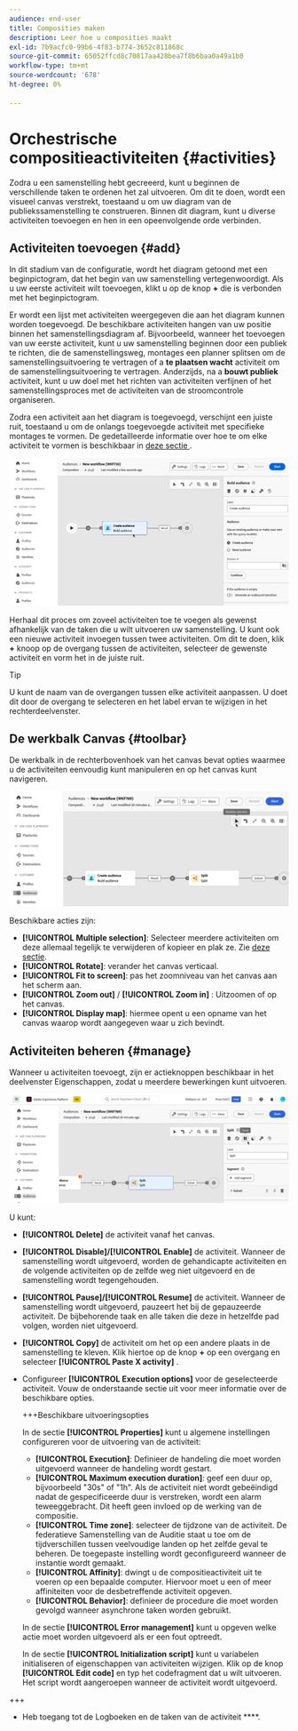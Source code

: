 ```yaml
---
audience: end-user
title: Composities maken
description: Leer hoe u composities maakt
exl-id: 7b9acfc0-99b6-4f83-b774-3652c811868c
source-git-commit: 65052ffcd8c70817aa428bea7f8b6baa0a49a1b0
workflow-type: tm+mt
source-wordcount: '678'
ht-degree: 0%

---
```


# Orchestrische compositieactiviteiten {#activities}

Zodra u een samenstelling hebt gecreeerd, kunt u beginnen de verschillende taken te ordenen het zal uitvoeren. Om dit te doen, wordt een visueel canvas verstrekt, toestaand u om uw diagram van de publiekssamenstelling te construeren. Binnen dit diagram, kunt u diverse activiteiten toevoegen en hen in een opeenvolgende orde verbinden.

## Activiteiten toevoegen {#add}

In dit stadium van de configuratie, wordt het diagram getoond met een beginpictogram, dat het begin van uw samenstelling vertegenwoordigt. Als u uw eerste activiteit wilt toevoegen, klikt u op de knop **+** die is verbonden met het beginpictogram.

Er wordt een lijst met activiteiten weergegeven die aan het diagram kunnen worden toegevoegd. De beschikbare activiteiten hangen van uw positie binnen het samenstellingsdiagram af. Bijvoorbeeld, wanneer het toevoegen van uw eerste activiteit, kunt u uw samenstelling beginnen door een publiek te richten, die de samenstellingsweg, montages een planner splitsen om de samenstellingsuitvoering te vertragen of a **te plaatsen wacht** activiteit om de samenstellingsuitvoering te vertragen. Anderzijds, na a **bouwt publiek** activiteit, kunt u uw doel met het richten van activiteiten verfijnen of het samenstellingsproces met de activiteiten van de stroomcontrole organiseren.

Zodra een activiteit aan het diagram is toegevoegd, verschijnt een juiste ruit, toestaand u om de onlangs toegevoegde activiteit met specifieke montages te vormen. De gedetailleerde informatie over hoe te om elke activiteit te vormen is beschikbaar in [ deze sectie ](activities/about-activities.md).

![](assets/composition-create-add.png)

Herhaal dit proces om zoveel activiteiten toe te voegen als gewenst afhankelijk van de taken die u wilt uitvoeren uw samenstelling. U kunt ook een nieuwe activiteit invoegen tussen twee activiteiten. Om dit te doen, klik **+** knoop op de overgang tussen de activiteiten, selecteer de gewenste activiteit en vorm het in de juiste ruit.

>[!TIP]
>
>U kunt de naam van de overgangen tussen elke activiteit aanpassen. U doet dit door de overgang te selecteren en het label ervan te wijzigen in het rechterdeelvenster.

## De werkbalk Canvas {#toolbar}

De werkbalk in de rechterbovenhoek van het canvas bevat opties waarmee u de activiteiten eenvoudig kunt manipuleren en op het canvas kunt navigeren.

![](assets/canvas-toolbar.png)

Beschikbare acties zijn:

* **[!UICONTROL Multiple selection]**: Selecteer meerdere activiteiten om deze allemaal tegelijk te verwijderen of kopieer en plak ze. Zie [deze sectie](#copy).
* **[!UICONTROL Rotate]**: verander het canvas verticaal.
* **[!UICONTROL Fit to screen]**: pas het zoomniveau van het canvas aan het scherm aan.
* **[!UICONTROL Zoom out]** / **[!UICONTROL Zoom in]** : Uitzoomen of op het canvas.
* **[!UICONTROL Display map]**: hiermee opent u een opname van het canvas waarop wordt aangegeven waar u zich bevindt.

## Activiteiten beheren {#manage}

Wanneer u activiteiten toevoegt, zijn er actieknoppen beschikbaar in het deelvenster Eigenschappen, zodat u meerdere bewerkingen kunt uitvoeren.

![](assets/activity-actions.png)

U kunt:

* **[!UICONTROL Delete]** de activiteit vanaf het canvas.
* **[!UICONTROL Disable]/[!UICONTROL Enable]** de activiteit. Wanneer de samenstelling wordt uitgevoerd, worden de gehandicapte activiteiten en de volgende activiteiten op de zelfde weg niet uitgevoerd en de samenstelling wordt tegengehouden.
* **[!UICONTROL Pause]/[!UICONTROL Resume]** de activiteit. Wanneer de samenstelling wordt uitgevoerd, pauzeert het bij de gepauzeerde activiteit. De bijbehorende taak en alle taken die deze in hetzelfde pad volgen, worden niet uitgevoerd.
* **[!UICONTROL Copy]** de activiteit om het op een andere plaats in de samenstelling te kleven. Klik hiertoe op de knop **+** op een overgang en selecteer **[!UICONTROL Paste X activity]** . <!-- cannot copy multiple activities ? cannot paste in another composition?-->
* Configureer **[!UICONTROL Execution options]** voor de geselecteerde activiteit. Vouw de onderstaande sectie uit voor meer informatie over de beschikbare opties.

  +++Beschikbare uitvoeringsopties

  In de sectie **[!UICONTROL Properties]** kunt u algemene instellingen configureren voor de uitvoering van de activiteit:

   * **[!UICONTROL Execution]**: Definieer de handeling die moet worden uitgevoerd wanneer de handeling wordt gestart.
   * **[!UICONTROL Maximum execution duration]**: geef een duur op, bijvoorbeeld &quot;30s&quot; of &quot;1h&quot;. Als de activiteit niet wordt gebeëindigd nadat de gespecificeerde duur is verstreken, wordt een alarm teweeggebracht. Dit heeft geen invloed op de werking van de compositie.
   * **[!UICONTROL Time zone]**: selecteer de tijdzone van de activiteit. De federatieve Samenstelling van de Auditie staat u toe om de tijdverschillen tussen veelvoudige landen op het zelfde geval te beheren. De toegepaste instelling wordt geconfigureerd wanneer de instantie wordt gemaakt.
   * **[!UICONTROL Affinity]**: dwingt u de compositieactiviteit uit te voeren op een bepaalde computer. Hiervoor moet u een of meer affiniteiten voor de desbetreffende activiteit opgeven.
   * **[!UICONTROL Behavior]**: definieer de procedure die moet worden gevolgd wanneer asynchrone taken worden gebruikt.

  In de sectie **[!UICONTROL Error management]** kunt u opgeven welke actie moet worden uitgevoerd als er een fout optreedt.

  In de sectie **[!UICONTROL Initialization script]** kunt u variabelen initialiseren of eigenschappen van activiteiten wijzigen. Klik op de knop **[!UICONTROL Edit code]** en typ het codefragment dat u wilt uitvoeren. Het script wordt aangeroepen wanneer de activiteit wordt uitgevoerd.

+++

* Heb toegang tot de Logboeken en de taken van de activiteit ****.
